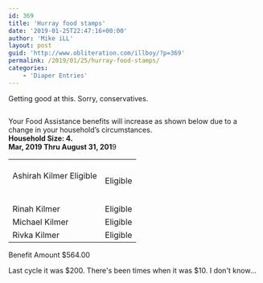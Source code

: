 ```yaml
---
id: 369
title: 'Hurray food stamps'
date: '2019-01-25T22:47:16+00:00'
author: 'Mike iLL'
layout: post
guid: 'http://www.obliteration.com/illboy/?p=369'
permalink: /2019/01/25/hurray-food-stamps/
categories:
    - 'Diaper Entries'
---
```


<!-- wp:paragraph -->
Getting good at this. Sorry, conservatives.
<!-- /wp:paragraph -->

<!-- wp:image {"id":370} -->
<figure class="wp-block-image"><img src="http://www.obliteration.com/illboy/wp-content/uploads/2019/01/DCF-Application-1024x805.jpg" alt="" class="wp-image-370"/></figure>
<!-- /wp:image -->

<!-- wp:paragraph -->
Your Food Assistance benefits will increase as shown below due to a change in your household’s circumstances.<br> <strong>Household Size: 4.<br>Mar, 2019 Thru August 31, 201</strong>9<br>
<!-- /wp:paragraph -->

<!-- wp:table -->

<table class="wp-block-table"><tbody><tr><td><br> Ashirah Kilmer Eligible<br> <br><br></td><td>Eligible</td></tr><tr><td>Rinah Kilmer </td><td>Eligible</td></tr><tr><td> Michael Kilmer</td><td>Eligible</td></tr><tr><td> Rivka Kilmer</td><td>Eligible</td></tr></tbody></table>

<!-- /wp:table -->

<!-- wp:paragraph -->
Benefit Amount $564.00 
<!-- /wp:paragraph -->

<!-- wp:paragraph -->

<!-- /wp:paragraph -->

<!-- wp:paragraph -->
Last cycle it was $200. There's been times when it was $10. I don't know...
<!-- /wp:paragraph -->